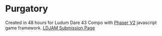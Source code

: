 # Purgatory

Created in 48 hours for Ludum Dare 43 Compo with [Phaser V2](https://phaser.io/) javascript game framework.
[LDJAM Submission Page](https://ldjam.com/events/ludum-dare/43/purgatory)